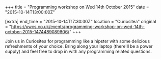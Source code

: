 +++
title = "Programming workshop on Wed 14th October 2015"
date = "2015-10-14T13:00:00Z"

[extra]
end_time = "2015-10-14T17:30:00Z"
location = "Curiositea"
original = "https://uwcs.co.uk/events/programming-workshop-on-wed-14th-october-2015-1474489089806/"
+++

Join us in Curiositea for programming like a hipster with some delicious refreshments of your choice. Bring along your laptop (there'll be a power supply) and feel free to drop in with any programming related questions.

